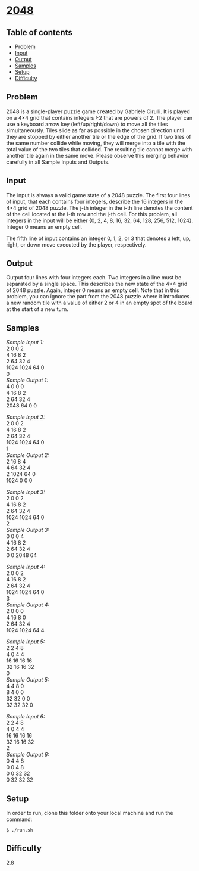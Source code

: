 # [2048](https://open.kattis.com/problems/2048)

## Table of contents

- [Problem](#problem)
- [Input](#input)
- [Output](#output)
- [Samples](#samples)
- [Setup](#setup)
- [Difficulty](#difficulty)

## Problem
2048 is a single-player puzzle game created by Gabriele Cirulli. It is played on a 4×4 grid that contains integers ≥2 that are powers of 2. The player can use a keyboard arrow key (left/up/right/down) to move all the tiles simultaneously. Tiles slide as far as possible in the chosen direction until they are stopped by either another tile or the edge of the grid. If two tiles of the same number collide while moving, they will merge into a tile with the total value of the two tiles that collided. The resulting tile cannot merge with another tile again in the same move. Please observe this merging behavior carefully in all Sample Inputs and Outputs.

## Input
The input is always a valid game state of a 2048 puzzle. The first four lines of input, that each contains four integers, describe the 16 integers in the 4×4 grid of 2048 puzzle. The j-th integer in the i-th line denotes the content of the cell located at the i-th row and the j-th cell. For this problem, all integers in the input will be either {0, 2, 4, 8, 16, 32, 64, 128, 256, 512, 1024}. Integer 0 means an empty cell. </br>

The fifth line of input contains an integer 0, 1, 2, or 3 that denotes a left, up, right, or down move executed by the player, respectively.

## Output
Output four lines with four integers each. Two integers in a line must be separated by a single space. This describes the new state of the 4×4 grid of 2048 puzzle. Again, integer 0 means an empty cell. Note that in this problem, you can ignore the part from the 2048 puzzle where it introduces a new random tile with a value of either 2 or 4 in an empty spot of the board at the start of a new turn.

## Samples
_Sample Input 1:_ </br>
2 0 0 2 </br>
4 16 8 2 </br>
2 64 32 4 </br>
1024 1024 64 0 </br>
0 </br>
_Sample Output 1:_ </br>
4 0 0 0 </br>
4 16 8 2 </br>
2 64 32 4 </br>
2048 64 0 0 </br>

_Sample Input 2:_ </br>
2 0 0 2 </br>
4 16 8 2 </br>
2 64 32 4 </br>
1024 1024 64 0 </br>
1 </br>
_Sample Output 2:_ </br>
2 16 8 4 </br>
4 64 32 4 </br>
2 1024 64 0 </br>
1024 0 0 0 </br>

_Sample Input 3:_ </br>
2 0 0 2 </br>
4 16 8 2 </br>
2 64 32 4 </br>
1024 1024 64 0 </br>
2 </br>
_Sample Output 3:_ </br>
0 0 0 4 </br>
4 16 8 2 </br>
2 64 32 4 </br>
0 0 2048 64 </br>

_Sample Input 4:_ </br>
2 0 0 2 </br>
4 16 8 2 </br>
2 64 32 4 </br>
1024 1024 64 0 </br>
3 </br>
_Sample Output 4:_ </br>
2 0 0 0 </br>
4 16 8 0 </br>
2 64 32 4 </br>
1024 1024 64 4 </br>

_Sample Input 5:_ </br>
2 2 4 8 </br>
4 0 4 4 </br>
16 16 16 16 </br>
32 16 16 32 </br>
0 </br>
_Sample Output 5:_ </br>
4 4 8 0 </br>
8 4 0 0 </br>
32 32 0 0 </br>
32 32 32 0 </br>

_Sample Input 6:_ </br>
2 2 4 8 </br>
4 0 4 4 </br>
16 16 16 16 </br>
32 16 16 32 </br>
2 </br>
_Sample Output 6:_ </br>
0 4 4 8  </br>
0 0 4 8  </br>
0 0 32 32  </br>
0 32 32 32 </br>

## Setup
In order to run, clone this folder onto your local machine and run the command:

	$ ./run.sh

## Difficulty
2.8

